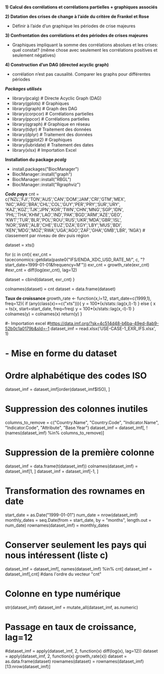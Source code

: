 **1) Calcul des corrélations et corrélations partielles + graphiques associés**  

**2) Datation des crises de change à l’aide du critère de Frankel et Rose**  
- Définir à l’aide d’un graphique les périodes de crise majeures
  
**3) Confrontation des corrélations et des périodes de crises majeures**  
- Graphiques impliquant la somme des corrélations absolues et les crises: quel constat? (même chose avec seulement les corrélations positives et seulement négatives)
   
**4) Construction d’un DAG (directed acyclic graph)**  
- corrélation n’est pas causalité. Comparer les graphs pour différentes périodes

***Packages utilisés***
- library(pcalg)     # Directe Acyclic Graph (DAG)
- library(gplots)    # Graphiques
- library(igraph)    # Graph des DAG
- library(corpcor)   # Corrélations partielles
- library(ppcor)     # Corrélations partielles 
- library(qgraph)    # Graphique en réseau
- library(tidyr)     # Traitement des données
- library(dplyr)     # Traitement des données
- library(ggplot2)   # Graphiques
- library(lubridate) # Traitement des dates
- library(xlsx)      # Importation Excel

**Installation du package *pcalg***  
- install.packages("BiocManager")  
- BiocManager::install("graph")  
- BiocManager::install("RBGL")  
- BiocManager::install("Rgraphviz")  

***Code pays***
cnt = c('NZL','FJI','TON','AUS','CAN','DOM','JAM','CRI','GTM','MEX',
        'NIC','ARG','BRA','CHL','COL','GUY','PER','PRY','SUR','URY',
        'KAZ','KGZ','TJK','JPN','KOR','TWN','CHN','MNG','SGP','IDN',
        'PHL','THA','KHM','LAO','IND','PAK','BGD','ARM','AZE','GEO',
        'KWT','TUR','BLR','POL','ROU','RUS','UKR','MDA','GBR','ISL',
        'NOR','SWE','ALB','CHE','EUZ','DZA','EGY','LBY','MUS','BDI',
        'KEN','MDG','MOZ','RWA','UGA','AGO','ZAF','GHA','GMB','LBR',
        'NGA') # classement par niveau de dev puis région


dataset = xts()

for (c in cnt){
  exr_cnt = taceconomics::getdata(paste0("IFS/ENDA_XDC_USD_RATE_M/", c, "?start_date=1999-01-01&frequency=M'"))
  exr_cnt = growth_rate(exr_cnt)
 #exr_cnt = diff(log(exr_cnt), lag=12)

  dataset = cbind(dataset, exr_cnt)
}

colnames(dataset) = cnt
dataset = data.frame(dataset)


**Taux de croissance**
growth_rate <- function(x,l=12, start_date=c(1999,1), freq=12){
  if (any(class(x)==c("xts"))){
    y = 100*(x/stats::lag(x,l)-1)
  } else {
    x = ts(x, start=start_date, freq=freq)
    y = 100*(x/stats::lag(x,-l)-1)
  }
  colnames(y) = colnames(x)
  return(y)
}

#- Importation excel
#https://data.imf.org/?sk=4c514d48-b6ba-49ed-8ab9-52b0c1a0179b&sId=-1
dataset_imf = read.xlsx('USE-CASE-1_EXR_IFS.xlsx', 1)

# - Mise en forme du dataset
# Ordre alphabétique des codes ISO
dataset_imf = dataset_imf[order(dataset_imf$ISO), ]

# Suppression des colonnes inutiles
columns_to_remove = c("Country.Name", "Country.Code", "Indicator.Name", "Indicator.Code", "Attribute", "Base.Year")
dataset_imf = dataset_imf[, !(names(dataset_imf) %in% columns_to_remove)]

# Suppression de la première colonne
dataset_imf = data.frame(t(dataset_imf))
colnames(dataset_imf) = dataset_imf[1, ]
dataset_imf = dataset_imf[-1, ]

# Transformation des rownames en date
start_date = as.Date("1999-01-01")
num_date   = nrow(dataset_imf)
monthly_dates = seq.Date(from = start_date, by = "months", length.out = num_date)
rownames(dataset_imf) = monthly_dates

# Conserver seulement les pays qui nous intéressent (liste c)
dataset_imf = dataset_imf[, names(dataset_imf) %in% cnt]
dataset_imf = dataset_imf[,cnt] #dans l'ordre du vecteur "cnt"

# Colonne en type numérique
str(dataset_imf)
dataset_imf = mutate_all(dataset_imf, as.numeric)

# Passage en taux de croissance, lag=12
#dataset_imf = apply(dataset_imf, 2, function(x) diff(log(x), lag=12))
dataset = apply(dataset_imf, 2, function(x) growth_rate(x))
dataset = as.data.frame(dataset)
rownames(dataset) = rownames(dataset_imf)[13:nrow(dataset_imf)]



